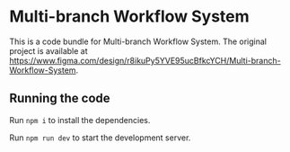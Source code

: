 
  # Multi-branch Workflow System

  This is a code bundle for Multi-branch Workflow System. The original project is available at https://www.figma.com/design/r8ikuPy5YVE95ucBfkcYCH/Multi-branch-Workflow-System.

  ## Running the code

  Run `npm i` to install the dependencies.

  Run `npm run dev` to start the development server.
  